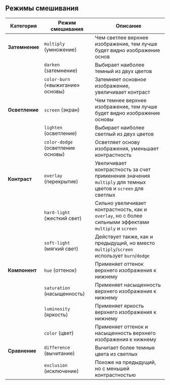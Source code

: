 ## Режимы смешивания

Категория | Режим смешивания | Описание
--| -- | --
**Затемнение** | `multiply` (умножение) | Чем светлее верхнее изображение, тем лучше будет видно изображение основ
&nbsp;| `darken` (затемнение) | Выбирает наиболее темный из двух цветов
&nbsp;| `color-burn` (&laquo;выжигание&raquo; основы) | Затемняет основное изображение, увеличивает контраст
**Осветление** | `screen` (экран) | Чем темнее верхнее изображение, тем лучше будет видно изображение основы
&nbsp; |`lighten` (осветление)| Выбирает наиболее светлый из двух цветов
&nbsp; |`color-dodge` (осветление основы)| Осветляет основу изображения, уменьшает контрастность
**Контраст** | `overlay` (перекрытие) | Увеличивает контрастность за счет применения значения `multiply` для темных цветов и `screen` для светлых
&nbsp;| `hard-light` (жесткий свет) | Сильно увеличивает контрастность, как и `overlay`, но с более сильными эффектами `multiply` и `screen`
&nbsp;| `soft-light` (мягкий свет) | Действует также, как и предыдущий, но вместо `multiply`/`screen` использует `burn`/`dodge`
**Компонент** | `hue` (оттенок) |Применяет оттенок верхнего изображения к нижнему
&nbsp;| `saturation` (насыщенность) | Применяет насыщенность верхнего изображения к нижнему
&nbsp;| `luminosity` (яркость) | Применяет яркость верхнего изображения к нижнему
&nbsp;| `color` (цвет) | Применяет оттенок и насыщенность верхнего изображения к нижнему
**Сравнение** | `difference` (вычитание) | Вычитает более темные цвета из светлых
&nbsp;| `exclusion` (исключение) | Похоже на предыдущий, но с меньшей контрастностью


